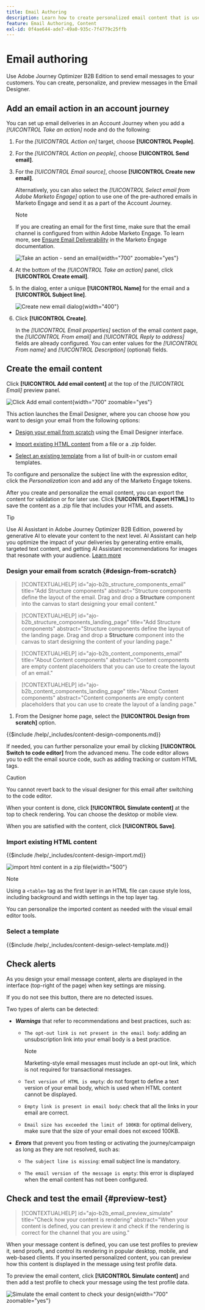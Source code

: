 ```yaml
---
title: Email Authoring
description: Learn how to create personalized email content that is used in Account Journeys.
feature: Email Authoring, Content
exl-id: 0f4ae644-ade7-49a0-935c-7f4779c25ffb
---
```

# Email authoring

Use Adobe Journey Optimizer B2B Edition to send email messages to your customers. You can create, personalize, and preview messages in the Email Designer.

## Add an email action in an account journey

You can set up email deliveries in an Account Journey when you add a _[!UICONTROL Take an action]_ node and do the following:

1. For the _[!UICONTROL Action on]_ target, choose **[!UICONTROL People]**.
1. For the _[!UICONTROL Action on people]_, choose **[!UICONTROL Send email]**.
1. For the _[!UICONTROL Email source]_, choose **[!UICONTROL Create new email]**.

   Alternatively, you can also select the _[!UICONTROL Select email from Adobe Marketo Engage]_ option to use one of the pre-authored emails in Marketo Engage and send it as a part of the Account Journey.

   >[!NOTE]
   >
   >If you are creating an email for the first time, make sure that the email channel is configured from within Adobe Marketo Engage. To learn more, see [Ensure Email Deliverability](https://experienceleague.adobe.com/en/docs/marketo/using/getting-started/initial-setup/setup-steps#ensure-email-deliverability) in the Marketo Engage documentation.

   ![Take an action - send an email](assets/journey-node-send-email.png){width="700" zoomable="yes"}

1. At the bottom of the _[!UICONTROL Take an action]_ panel, click **[!UICONTROL Create email]**.

1. In the dialog, enter a unique **[!UICONTROL Name]** for the email and a **[!UICONTROL Subject line]**.

   ![Create new email dialog](assets/create-new-email.png){width="400"}

1. Click **[!UICONTROL Create]**.

   In the _[!UICONTROL Email properties]_ section of the email content page, the _[!UICONTROL From email]_ and _[!UICONTROL Reply to address]_ fields are already configured. You can enter values for the _[!UICONTROL From name]_ and _[!UICONTROL Description]_ (optional) fields.

## Create the email content

Click **[!UICONTROL Add email content]** at the top of the _[!UICONTROL Email]_ preview panel.

![Click Add email content ](./assets/add-email-content.png){width="700" zoomable="yes"}

This action launches the Email Designer, where you can choose how you want to design your email from the following options:

* [Design your email from scratch](#design-your-email-from-scratch) using the Email Designer interface.

* [Import existing HTML content](#import-existing-html-content) from a file or a .zip folder.

* [Select an existing template](#select-a-template) from a list of built-in or custom email templates.

To configure and personalize the subject line with the expression editor, click the _Personalization_ icon and add any of the Marketo Engage tokens.

After you create and personalize the email content, you can export the content for validation or for later use. Click **[!UICONTROL Export HTML]** to save the content as a .zip file that includes your HTML and assets.

>[!TIP]
>
>Use AI Assistant in Adobe Journey Optimizer B2B Edition, powered by generative AI to elevate your content to the next level. AI Assistant can help you optimize the impact of your deliveries by generating entire emails, targeted text content, and getting AI Assistant recommendations for images that resonate with your audience. [Learn more](./ai-assistant-emails.md)

### Design your email from scratch {#design-from-scratch}

>[!CONTEXTUALHELP]
>id="ajo-b2b_structure_components_email"
>title="Add Structure components"
>abstract="Structure components define the layout of the email. Drag and drop a **Structure** component into the canvas to start designing your email content."

>[!CONTEXTUALHELP]
>id="ajo-b2b_structure_components_landing_page"
>title="Add Structure components"
>abstract="Structure components define the layout of the landing page. Drag and drop a **Structure** component into the canvas to start designing the content of your landing page."

>[!CONTEXTUALHELP]
>id="ajo-b2b_content_components_email"
>title="About Content components"
>abstract="Content components are empty content placeholders that you can use to create the layout of an email."

>[!CONTEXTUALHELP]
>id="ajo-b2b_content_components_landing_page"
>title="About Content components"
>abstract="Content components are empty content placeholders that you can use to create the layout of a landing page."

1. From the Designer home page, select the **[!UICONTROL Design from scratch]** option.

{{$include /help/_includes/content-design-components.md}}

If needed, you can further personalize your email by clicking **[!UICONTROL Switch to code editor]** from the advanced menu. The code editor allows you to edit the email source code, such as adding tracking or custom HTML tags.

>[!CAUTION]
>
>You cannot revert back to the visual designer for this email after switching to the code editor.

When your content is done, click **[!UICONTROL Simulate content]** at the top to check rendering. You can choose the desktop or mobile view.

When you are satisfied with the content, click **[!UICONTROL Save]**.

### Import existing HTML content

{{$include /help/_includes/content-design-import.md}}

   ![import html content in a zip file](./assets/email-import-zip-file.png){width="500"}

>[!NOTE]
>
>Using a `<table>` tag as the first layer in an HTML file can cause style loss, including background and width settings in the top layer tag.

You can personalize the imported content as needed with the visual email editor tools.

### Select a template

{{$include /help/_includes/content-design-select-template.md}}

## Check alerts

As you design your email message content, alerts are displayed in the interface (top-right of the page) when key settings are missing.

If you do not see this button, there are no detected issues.

Two types of alerts can be detected:

* **_Warnings_** that refer to recommendations and best practices, such as:

   * `The opt-out link is not present in the email body`: adding an unsubscription link into your email body is a best practice.

      >[!NOTE]
      >
      >Marketing-style email messages must include an opt-out link, which is not required for transactional messages. 

   * `Text version of HTML is empty`: do not forget to define a text version of your email body, which is used when HTML content cannot be displayed.

   * `Empty link is present in email body`: check that all the links in your email are correct. 

   * `Email size has exceeded the limit of 100KB`: for optimal delivery, make sure that the size of your email does not exceed 100KB. 

* **_Errors_** that prevent you from testing or activating the journey/campaign as long as they are not resolved, such as:

   * `The subject line is missing`: email subject line is mandatory.

   * `The email version of the message is empty`: this error is displayed when the email content has not been configured.

## Check and test the email {#preview-test}

>[!CONTEXTUALHELP]
>id="ajo-b2b_email_preview_simulate"
>title="Check how your content is rendering"
>abstract="When your content is defined, you can preview it and check if the rendering is correct for the channel that you are using."

When your message content is defined, you can use test profiles to preview it, send proofs, and control its rendering in popular desktop, mobile, and web-based clients. If you inserted personalized content, you can preview how this content is displayed in the message using test profile data.

To preview the email content, click **[!UICONTROL Simulate content]** and then add a test profile to check your message using the test profile data.

![Simulate the email content to check your design](./assets/email-designer-simulate-content.png){width="700" zoomable="yes"}
